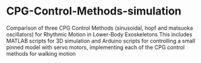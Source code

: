 # CPG-Control-Methods-simulation
Comparison of three CPG Control Methods (sinusoidal, hopf and matsuoka oscillators) for Rhythmic Motion in Lower-Body Exoskeletons 
This includes MATLAB scripts for 3D simulation and Arduino scripts for controlling a small pinned model with servo motors, implementing each of the CPG control methods for walking motion
